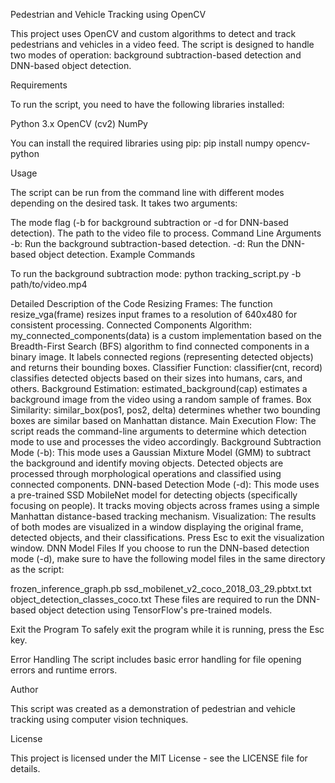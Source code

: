 Pedestrian and Vehicle Tracking using OpenCV

This project uses OpenCV and custom algorithms to detect and track pedestrians and vehicles in a video feed. 
The script is designed to handle two modes of operation: background subtraction-based detection and DNN-based object detection.

Requirements

To run the script, you need to have the following libraries installed:

Python 3.x
OpenCV (cv2)
NumPy

You can install the required libraries using pip:
pip install numpy opencv-python


Usage

The script can be run from the command line with different modes depending on the desired task. It takes two arguments:

The mode flag (-b for background subtraction or -d for DNN-based detection).
The path to the video file to process.
Command Line Arguments
-b: Run the background subtraction-based detection.
-d: Run the DNN-based object detection.
Example Commands

To run the background subtraction mode:
python tracking_script.py -b path/to/video.mp4


Detailed Description of the Code
Resizing Frames: The function resize_vga(frame) resizes input frames to a resolution of 640x480 for consistent processing.
Connected Components Algorithm: my_connected_components(data) is a custom implementation based on the Breadth-First Search (BFS) algorithm to find connected components in a binary image. It labels connected regions (representing detected objects) and returns their bounding boxes.
Classifier Function: classifier(cnt, record) classifies detected objects based on their sizes into humans, cars, and others.
Background Estimation: estimated_background(cap) estimates a background image from the video using a random sample of frames.
Box Similarity: similar_box(pos1, pos2, delta) determines whether two bounding boxes are similar based on Manhattan distance.
Main Execution Flow: The script reads the command-line arguments to determine which detection mode to use and processes the video accordingly.
Background Subtraction Mode (-b): This mode uses a Gaussian Mixture Model (GMM) to subtract the background and identify moving objects. Detected objects are processed through morphological operations and classified using connected components.
DNN-based Detection Mode (-d): This mode uses a pre-trained SSD MobileNet model for detecting objects (specifically focusing on people). It tracks moving objects across frames using a simple Manhattan distance-based tracking mechanism.
Visualization: The results of both modes are visualized in a window displaying the original frame, detected objects, and their classifications. Press Esc to exit the visualization window.
DNN Model Files
If you choose to run the DNN-based detection mode (-d), make sure to have the following model files in the same directory as the script:

frozen_inference_graph.pb
ssd_mobilenet_v2_coco_2018_03_29.pbtxt.txt
object_detection_classes_coco.txt
These files are required to run the DNN-based object detection using TensorFlow's pre-trained models.

Exit the Program
To safely exit the program while it is running, press the Esc key.

Error Handling
The script includes basic error handling for file opening errors and runtime errors.

Author

This script was created as a demonstration of pedestrian and vehicle tracking using computer vision techniques.

License

This project is licensed under the MIT License - see the LICENSE file for details.
